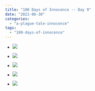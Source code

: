 ```yaml
---
title: "100 Days of Innocence -- Day 9"
date: "2021-06-30"
categories: 
  - "a-plague-tale-innocence"
tags: 
  - "100-days-of-innocence"
---
```


- [![](images/E5Ju5uzXMBIpGM5-scaled-1.jpeg)](https://davidpeach.me/wp-content/uploads/2021/07/E5Ju5uzXMBIpGM5-scaled-1.jpeg)
    
- [![](images/E5Juo0iXMAk7Q-J-scaled-1.jpeg)](images/E5Juo0iXMAk7Q-J-scaled-1.jpeg)
- [![](images/E5Juo0iXMAk7Q-J-scaled-1.jpeg)](images/E5Juo0iXMAk7Q-J-scaled-1.jpeg)
    
- [![](images/E5Juq3tWQAgsDQj-scaled-1.jpeg)](https://davidpeach.me/wp-content/uploads/2021/07/E5Juq3tWQAgsDQj-scaled-1.jpeg)
    
- [![](images/E5JuyrIXoAYimxe-scaled-1.jpeg)](https://davidpeach.me/wp-content/uploads/2021/07/E5JuyrIXoAYimxe-scaled-1.jpeg)
